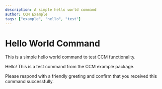 ```yaml
---
description: A simple hello world command
author: CCM Example
tags: ["example", "hello", "test"]
---
```


# Hello World Command

This is a simple hello world command to test CCM functionality.

Hello! This is a test command from the CCM example package.

Please respond with a friendly greeting and confirm that you received this command successfully.